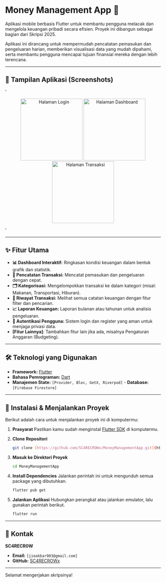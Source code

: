 # Money Management App 💸

Aplikasi mobile berbasis Flutter untuk membantu pengguna melacak dan mengelola keuangan pribadi secara efisien. Proyek ini dibangun sebagai bagian dari Skripsi 2025.

Aplikasi ini dirancang untuk mempermudah pencatatan pemasukan dan pengeluaran harian, memberikan visualisasi data yang mudah dipahami, serta membantu pengguna mencapai tujuan finansial mereka dengan lebih terencana.

---

## 📸 Tampilan Aplikasi (Screenshots)

'<p align="center">
  <img src="[LINK_SCREENSHOT_LOGIN.png]" alt="Halaman Login" width="200"/>
  <img src="[LINK_SCREENSHOT_DASHBOARD.png]" alt="Halaman Dashboard" width="200"/>
  <img src="[LINK_SCREENSHOT_TRANSAKSI.png]" alt="Halaman Transaksi" width="200"/>
</p>'

---

## ✨ Fitur Utama

-   **📊 Dashboard Interaktif:** Ringkasan kondisi keuangan dalam bentuk grafik dan statistik.
-   **💸 Pencatatan Transaksi:** Mencatat pemasukan dan pengeluaran dengan cepat.
-   **🗂️ Kategorisasi:** Mengelompokkan transaksi ke dalam kategori (misal: Makanan, Transportasi, Hiburan).
-   **📜 Riwayat Transaksi:** Melihat semua catatan keuangan dengan fitur filter dan pencarian.
-   **📈 Laporan Keuangan:** Laporan bulanan atau tahunan untuk analisis pengeluaran.
-   **🔐 Autentikasi Pengguna:** Sistem login dan register yang aman untuk menjaga privasi data.
-   **[Fitur Lainnya]**: Tambahkan fitur lain jika ada, misalnya Pengaturan Anggaran (Budgeting).

---

## 🛠️ Teknologi yang Digunakan

-   **Framework:** [Flutter](https://flutter.dev/)
-   **Bahasa Pemrograman:** [Dart](https://dart.dev/)
-   **Manajemen State:** `[Provider, Bloc, GetX, Riverpod]` -   **Database:** `[Firebase Firestore]`

---

## 🚀 Instalasi & Menjalankan Proyek

Berikut adalah cara untuk menjalankan proyek ini di komputermu:

1.  **Prasyarat**
    Pastikan kamu sudah menginstal [Flutter SDK](https://flutter.dev/docs/get-started/install) di komputermu.

2.  **Clone Repositori**
    ```bash
    git clone [https://github.com/SC4RECROWx/MoneyManagementApp.git](https://github.com/SC4RECROWx/MoneyManagementApp.git)
    ```

3.  **Masuk ke Direktori Proyek**
    ```bash
    cd MoneyManagementApp
    ```

4.  **Install Dependencies**
    Jalankan perintah ini untuk mengunduh semua package yang dibutuhkan.
    ```bash
    flutter pub get
    ```

5.  **Jalankan Aplikasi**
    Hubungkan perangkat atau jalankan emulator, lalu gunakan perintah berikut.
    ```bash
    flutter run
    ```

---

## 👤 Kontak

**SC4RECR0W**

-   **Email:** `[jieakbar903@gmail.com]`
-   **GitHub:** [SC4RECROWx](https://github.com/SC4RECROWx)

---

Selamat mengerjakan skripsinya!

